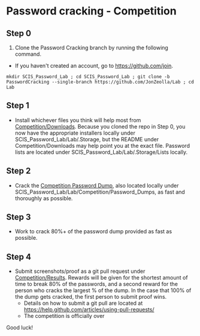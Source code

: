 # Password cracking - Competition  

## Step 0
1. Clone the Password Cracking branch by running the following command.
  * If you haven't created an account, go to https://github.com/join.
```
mkdir SCIS_Password_Lab ; cd SCIS_Password_Lab ; git clone -b PasswordCracking --single-branch https://github.com/JonZeolla/Lab ; cd Lab
```

## Step 1  
* Install whichever files you think will help most from [Competition/Downloads](https://github.com/JonZeolla/Lab/tree/PasswordCracking/Competition/Downloads).  Because you cloned the repo in Step 0, you now have the appropriate installers locally under SCIS_Password_Lab/Lab/.Storage, but the README under Competition/Downloads may help point you at the exact file.  Password lists are located under SCIS_Password_Lab/Lab/.Storage/Lists locally.  

## Step 2  
* Crack the [Competition Password Dump](https://github.com/JonZeolla/Lab/tree/PasswordCracking/Competition/Password_Dumps), also located locally under SCIS_Password_Lab/Lab/Competition/Password_Dumps, as fast and thoroughly as possible.  

## Step 3  
* Work to crack 80%+ of the password dump provided as fast as possible.  

## Step 4  
* Submit screenshots/proof as a git pull request under [Competition/Results](https://github.com/JonZeolla/Lab/tree/PasswordCracking/Competition/Results).  Rewards will be given for the shortest amount of time to break 80% of the passwords, and a second reward for the person who cracks the largest % of the dump.  In the case that 100% of the dump gets cracked, the first person to submit proof wins.  
  * Details on how to submit a git pull are located at https://help.github.com/articles/using-pull-requests/  
  * The competition is officially over  

Good luck!  

